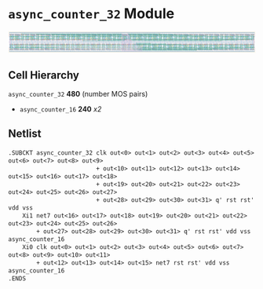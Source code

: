 # `async_counter_32` Module
![Layout](async_counter_32.png)

## Cell Hierarchy

`async_counter_32` **480** (number MOS pairs)
- `async_counter_16` **240** *x2*

## Netlist

```
.SUBCKT async_counter_32 clk out<0> out<1> out<2> out<3> out<4> out<5> out<6> out<7> out<8> out<9>
                         + out<10> out<11> out<12> out<13> out<14> out<15> out<16> out<17> out<18>
                         + out<19> out<20> out<21> out<22> out<23> out<24> out<25> out<26> out<27>
                         + out<28> out<29> out<30> out<31> q' rst rst' vdd vss
    Xi1 net7 out<16> out<17> out<18> out<19> out<20> out<21> out<22> out<23> out<24> out<25> out<26>
        + out<27> out<28> out<29> out<30> out<31> q' rst rst' vdd vss async_counter_16
    Xi0 clk out<0> out<1> out<2> out<3> out<4> out<5> out<6> out<7> out<8> out<9> out<10> out<11>
        + out<12> out<13> out<14> out<15> net7 rst rst' vdd vss async_counter_16
.ENDS
```
